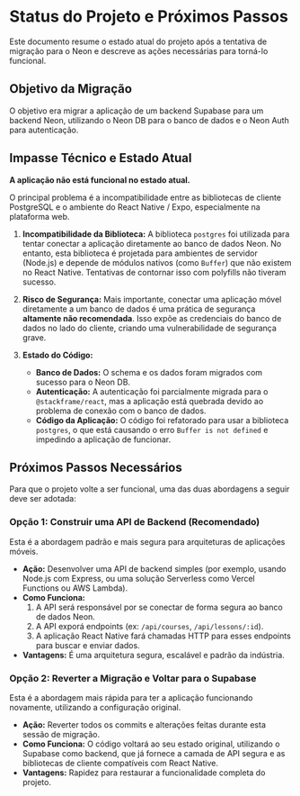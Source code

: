 # Status do Projeto e Próximos Passos

Este documento resume o estado atual do projeto após a tentativa de migração para o Neon e descreve as ações necessárias para torná-lo funcional.

## Objetivo da Migração

O objetivo era migrar a aplicação de um backend Supabase para um backend Neon, utilizando o Neon DB para o banco de dados e o Neon Auth para autenticação.

## Impasse Técnico e Estado Atual

**A aplicação não está funcional no estado atual.**

O principal problema é a incompatibilidade entre as bibliotecas de cliente PostgreSQL e o ambiente do React Native / Expo, especialmente na plataforma web.

1.  **Incompatibilidade da Biblioteca:** A biblioteca `postgres` foi utilizada para tentar conectar a aplicação diretamente ao banco de dados Neon. No entanto, esta biblioteca é projetada para ambientes de servidor (Node.js) e depende de módulos nativos (como `Buffer`) que não existem no React Native. Tentativas de contornar isso com polyfills não tiveram sucesso.

2.  **Risco de Segurança:** Mais importante, conectar uma aplicação móvel diretamente a um banco de dados é uma prática de segurança **altamente não recomendada**. Isso expõe as credenciais do banco de dados no lado do cliente, criando uma vulnerabilidade de segurança grave.

3.  **Estado do Código:**
    *   **Banco de Dados:** O schema e os dados foram migrados com sucesso para o Neon DB.
    *   **Autenticação:** A autenticação foi parcialmente migrada para o `@stackframe/react`, mas a aplicação está quebrada devido ao problema de conexão com o banco de dados.
    *   **Código da Aplicação:** O código foi refatorado para usar a biblioteca `postgres`, o que está causando o erro `Buffer is not defined` e impedindo a aplicação de funcionar.

## Próximos Passos Necessários

Para que o projeto volte a ser funcional, uma das duas abordagens a seguir deve ser adotada:

### Opção 1: Construir uma API de Backend (Recomendado)

Esta é a abordagem padrão e mais segura para arquiteturas de aplicações móveis.

- **Ação:** Desenvolver uma API de backend simples (por exemplo, usando Node.js com Express, ou uma solução Serverless como Vercel Functions ou AWS Lambda).
- **Como Funciona:**
  1.  A API será responsável por se conectar de forma segura ao banco de dados Neon.
  2.  A API exporá endpoints (ex: `/api/courses`, `/api/lessons/:id`).
  3.  A aplicação React Native fará chamadas HTTP para esses endpoints para buscar e enviar dados.
- **Vantagens:** É uma arquitetura segura, escalável e padrão da indústria.

### Opção 2: Reverter a Migração e Voltar para o Supabase

Esta é a abordagem mais rápida para ter a aplicação funcionando novamente, utilizando a configuração original.

- **Ação:** Reverter todos os commits e alterações feitas durante esta sessão de migração.
- **Como Funciona:** O código voltará ao seu estado original, utilizando o Supabase como backend, que já fornece a camada de API segura e as bibliotecas de cliente compatíveis com React Native.
- **Vantagens:** Rapidez para restaurar a funcionalidade completa do projeto.
